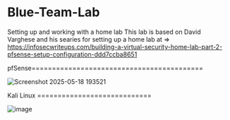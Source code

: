 # Blue-Team-Lab
Setting up and working with a home lab
 This lab is based on David Varghese and his searies for setting up a home lab at => https://infosecwriteups.com/building-a-virtual-security-home-lab-part-2-pfsense-setup-configuration-ddd7ccba8651


pfSense==========================================




![Screenshot 2025-05-18 193521](https://github.com/user-attachments/assets/09955924-e557-44dd-893b-270c4b103460)




Kali Linux ============================

![image](https://github.com/user-attachments/assets/927830a4-fbdc-40fb-8cb5-0368a1265fe7)

